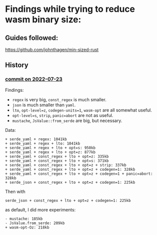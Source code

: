 # Findings while trying to reduce wasm binary size:

## Guides followed:
https://github.com/johnthagen/min-sized-rust

## History

### [commit on 2022-07-23](https://github.com/base9-theme/base9-builder/tree/63190a91e77c9f1290f1edb20c0fe9143bb7593e)

Findings:

- `regex` is very big, `const_regex` is much smaller.
- `json` is much smaller than `yaml`.
- `lto`, `opt-level=z`, `codegen-units=1`, `wasm-opt` are all somewhat useful.
- `opt-level=s`, `strip`, `panic=abort` are not as useful.
- `mustache`, `JsValue::from_serde` are big, but necessary.

Data:

```
+ serde_yaml + regex: 1041kb
+ serde_yaml + regex + lto: 1041kb
+ serde_yaml + regex + lto + opt=s: 950kb
+ serde_yaml + regex + lto + opt=z: 877kb
+ serde_yaml + const_regex + lto + opt=z: 335kb
+ serde_yaml + const_regex + lto + opt=s: 371kb
+ serde_yaml + const_regex + lto + opt=z + strip: 337kb
+ serde_yaml + const_regex + lto + opt=z + codegen=1: 328kb
+ serde_yaml + const_regex + lto + opt=z + codegen=1 + panic=abort: 328kb
+ serde_json + const_regex + lto + opt=z + codegen=1: 225kb
```

Then with
```
serde_json + const_regex + lto + opt=z + codegen=1: 225kb
```
as default, I did more experiments:

```
- mustache: 185kb
- JsValue.from_serde: 209kb
+ wasm-opt-Oz: 218kb
```